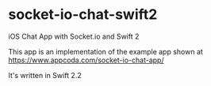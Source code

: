 # socket-io-chat-swift2
iOS Chat App with Socket.io and Swift 2

This app is an implementation of the example app shown at https://www.appcoda.com/socket-io-chat-app/

It's written in Swift 2.2
